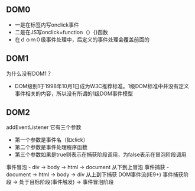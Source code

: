 ## DOM0
  - 一是在标签内写onclick事件
  - 二是在JS写onclick=function（）{}函数
  - 在ｄｏｍ０级事件处理中，后定义的事件处理会覆盖前面的

## DOM1
  为什么没有DOM1？
  - DOM级别1于1998年10月1日成为W3C推荐标准。1级DOM标准中并没有定义事件相关的内容，所以没有所谓的1级DOM事件模型

## DOM2
  addEventListener 它有三个参数
  - 第一个参数是事件名（如click）
  - 第二个参数是事件处理程序函数
  - 第三个参数如果是true则表示在捕获阶段调用，为false表示在冒泡阶段调用

  事件冒泡
    - div -> body -> html -> document 从下到上冒泡
  事件捕获
    - document -> html -> body -> div 从上到下捕获
  DOM事件流(IE9+)
    事件捕获阶段 -> 处于目标阶段(事件触发) -> 事件冒泡阶段